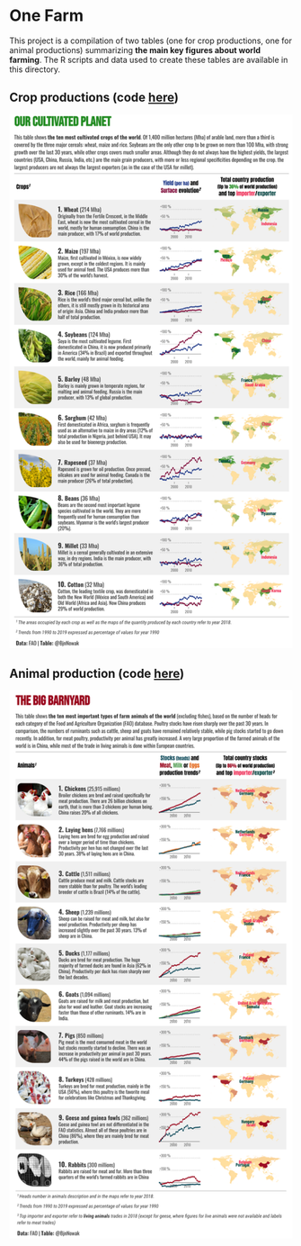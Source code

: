 # One Farm

This project is a compilation of two tables (one for crop productions, one for animal productions) summarizing **the main key figures about world farming**. The R scripts and data used to create these tables are available in this directory.

## Crop productions (code [here](https://raw.githubusercontent.com/BjnNowak/CultivatedPlanet/main/Scripts/SC_CultivatedPlanet.R))

![](https://raw.githubusercontent.com/BjnNowak/CultivatedPlanet/main/Tables/CultivatedPlanet_V2.png)

## Animal production (code [here](https://raw.githubusercontent.com/BjnNowak/CultivatedPlanet/main/Scripts/SC_BigBarnyard.R))

![](https://raw.githubusercontent.com/BjnNowak/CultivatedPlanet/main/Tables/TheBigBarnyard.png)
